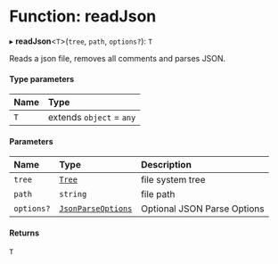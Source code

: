 # Function: readJson

▸ **readJson**\<`T`\>(`tree`, `path`, `options?`): `T`

Reads a json file, removes all comments and parses JSON.

#### Type parameters

| Name | Type                     |
| :--- | :----------------------- |
| `T`  | extends `object` = `any` |

#### Parameters

| Name       | Type                                                                             | Description                 |
| :--------- | :------------------------------------------------------------------------------- | :-------------------------- |
| `tree`     | [`Tree`](../../reference/core-api/devkit/documents/Tree)                         | file system tree            |
| `path`     | `string`                                                                         | file path                   |
| `options?` | [`JsonParseOptions`](../../reference/core-api/devkit/documents/JsonParseOptions) | Optional JSON Parse Options |

#### Returns

`T`
